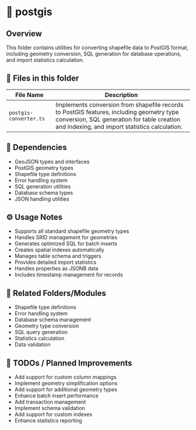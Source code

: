 # 📂 postgis

## Overview
This folder contains utilities for converting shapefile data to PostGIS format, including geometry conversion, SQL generation for database operations, and import statistics calculation.

## 📄 Files in this folder

| File Name | Description |
|-----------|-------------|
| `postgis-converter.ts` | Implements conversion from shapefile records to PostGIS features, including geometry type conversion, SQL generation for table creation and indexing, and import statistics calculation. |

## 🔗 Dependencies
- GeoJSON types and interfaces
- PostGIS geometry types
- Shapefile type definitions
- Error handling system
- SQL generation utilities
- Database schema types
- JSON handling utilities

## ⚙️ Usage Notes
- Supports all standard shapefile geometry types
- Handles SRID management for geometries
- Generates optimized SQL for batch inserts
- Creates spatial indexes automatically
- Manages table schema and triggers
- Provides detailed import statistics
- Handles properties as JSONB data
- Includes timestamp management for records

## 🔄 Related Folders/Modules
- Shapefile type definitions
- Error handling system
- Database schema management
- Geometry type conversion
- SQL query generation
- Statistics calculation
- Data validation

## 🚧 TODOs / Planned Improvements
- Add support for custom column mappings
- Implement geometry simplification options
- Add support for additional geometry types
- Enhance batch insert performance
- Add transaction management
- Implement schema validation
- Add support for custom indexes
- Enhance statistics reporting